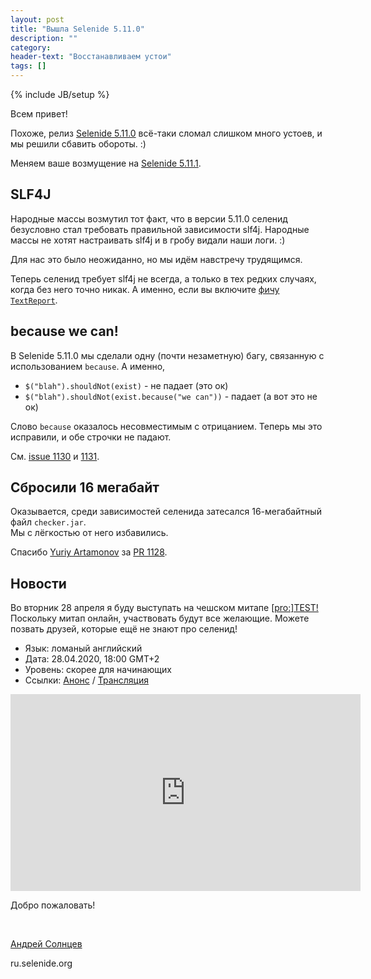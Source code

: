 ```yaml
---
layout: post
title: "Вышла Selenide 5.11.0"
description: ""
category:
header-text: "Восстанавливаем устои"
tags: []
---
```

{% include JB/setup %}

Всем привет!

Похоже, релиз [Selenide 5.11.0](https://github.com/selenide/selenide/milestone/94?closed=1) всё-таки сломал слишком 
много устоев, и мы решили сбавить обороты. :)

Меняем ваше возмущение на [Selenide 5.11.1](https://github.com/selenide/selenide/milestone/96?closed=1).


## SLF4J

Народные массы возмутил тот факт, что в версии 5.11.0 селенид безусловно стал требовать правильной зависимости slf4j. 
Народные массы не хотят настраивать slf4j и в гробу видали наши логи. :)

Для нас это было неожиданно, но мы идём навстречу трудящимся. 

Теперь селенид требует slf4j не всегда, а только в тех редких случаях, когда без него точно никак. 
А именно, если вы включите [фичу `TextReport`](/2016/09/26/selenide-3.10/). 


## because we can!

В Selenide 5.11.0 мы сделали одну (почти незаметную) багу, связанную с использованием `because`. А именно,

* `$("blah").shouldNot(exist)` - не падает (это ок)
* `$("blah").shouldNot(exist.because("we can"))` - падает (а вот это не ок)

Слово `because` оказалось несовместимым с отрицанием. Теперь мы это исправили, и обе строчки не падают. 

См. [issue 1130](https://github.com/selenide/selenide/issues/1130) и [1131](https://github.com/selenide/selenide/pull/1131).

## Сбросили 16 мегабайт

Оказывается, среди зависимостей селенида затесался 16-мегабайтный файл `checker.jar`.  
Мы с лёгкостью от него избавились. 

Спасибо [Yuriy Artamonov](https://github.com/jreznot) за [PR 1128](https://github.com/selenide/selenide/pull/1128).


## Новости

Во вторник 28 апреля я буду выступать на чешском митапе [[pro:]TEST!](https://www.meetup.com/protest_cz/events/270022839/)  
Поскольку митап онлайн, участвовать будут все желающие. Можете позвать друзей, которые ещё не знают про селенид!

* Язык: ломаный английский
* Дата: 28.04.2020, 18:00 GMT+2
* Уровень: скорее для начинающих
* Ссылки: [Анонс](https://bit.ly/protest84invitation)   /   [Трансляция](https://www.youtube.com/watch?v=1d-nKyeTH2Y&feature=youtu.be) 

<center>
  <iframe width="560" height="315" src="https://www.youtube.com/embed/QcPE0hh9A-Y" 
          frameborder="0" allow="accelerometer; autoplay; encrypted-media; gyroscope; picture-in-picture" allowfullscreen></iframe>
</center>

Добро пожаловать!

<br>

[Андрей Солнцев](http://asolntsev.github.io/)

ru.selenide.org
